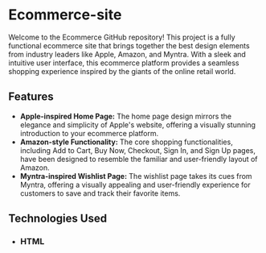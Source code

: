 # Ecommerce-site
Welcome to the Ecommerce GitHub repository! This project is a fully functional ecommerce site that brings together the best design elements from industry leaders like Apple, Amazon, and Myntra. With a sleek and intuitive user interface, this ecommerce platform provides a seamless shopping experience inspired by the giants of the online retail world.

## Features
- **Apple-inspired Home Page:** The home page design mirrors the elegance and simplicity of Apple's website, offering a visually stunning introduction to your ecommerce platform.
- **Amazon-style Functionality:** The core shopping functionalities, including Add to Cart, Buy Now, Checkout, Sign In, and Sign Up pages, have been designed to resemble the familiar and user-friendly layout of Amazon.
- **Myntra-inspired Wishlist Page:** The wishlist page takes its cues from Myntra, offering a visually appealing and user-friendly experience for customers to save and track their favorite items.
  
## Technologies Used
- ### HTML
